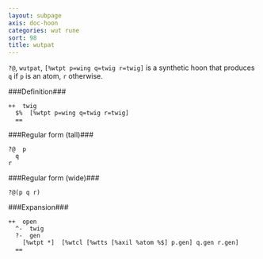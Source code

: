 ```yaml
---
layout: subpage
axis: doc-hoon
categories: wut rune
sort: 98
title: wutpat
---
```




`?@`, `wutpat`, `[%wtpt p=wing q=twig r=twig]` is a synthetic hoon 
that produces `q` if `p` is an atom, `r` otherwise.

###Definition###

    ++  twig  
      $%  [%wtpt p=wing q=twig r=twig]
      ==

###Regular form (tall)###

    ?@  p
      q
    r

###Regular form (wide)###

    ?@(p q r)

###Expansion###
    
    ++  open
      ^-  twig
      ?-  gen
        [%wtpt *]  [%wtcl [%wtts [%axil %atom %$] p.gen] q.gen r.gen]
      ==
